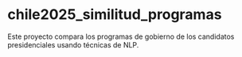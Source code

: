 # chile2025_similitud_programas
Este proyecto compara los programas de gobierno de los candidatos presidenciales usando técnicas de NLP.
